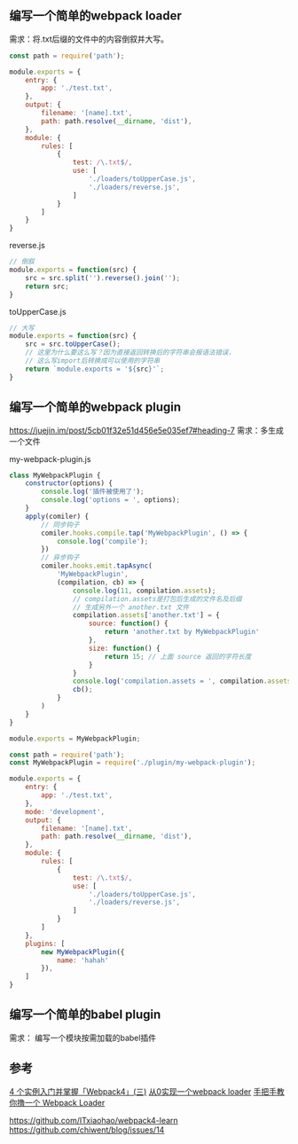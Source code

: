 ## 编写一个简单的webpack loader
需求：将.txt后缀的文件中的内容倒叙并大写。
```js
const path = require('path');

module.exports = {
    entry: {
        app: './test.txt',
    },
    output: {
        filename: '[name].txt',
        path: path.resolve(__dirname, 'dist'),
    },
    module: {
        rules: [
            {
                test: /\.txt$/,
                use: [
                    './loaders/toUpperCase.js',
                    './loaders/reverse.js',
                ]
            }
        ]
    }
}
```
reverse.js
```js
// 倒叙
module.exports = function(src) {
    src = src.split('').reverse().join('');
    return src;
}
```
toUpperCase.js
```js
// 大写
module.exports = function(src) {
    src = src.toUpperCase();
    // 这里为什么要这么写？因为直接返回转换后的字符串会报语法错误，
    // 这么写import后转换成可以使用的字符串
    return `module.exports = '${src}'`;
}
```

## 编写一个简单的webpack plugin
https://juejin.im/post/5cb01f32e51d456e5e035ef7#heading-7
需求：多生成一个文件

my-webpack-plugin.js
```js
class MyWebpackPlugin {
    constructor(options) {
        console.log('插件被使用了');
        console.log('options = ', options);
    }
    apply(comiler) {
        // 同步钩子
        comiler.hooks.compile.tap('MyWebpackPlugin', () => {
            console.log('compile');
        })
        // 异步钩子
        comiler.hooks.emit.tapAsync(
            'MyWebpackPlugin',
            (compilation, cb) => {
                console.log(11, compilation.assets);
                // compilation.assets是打包后生成的文件名及后缀
                // 生成另外一个 another.txt 文件
                compilation.assets['another.txt'] = {
                    source: function() {
                        return 'another.txt by MyWebpackPlugin'
                    },
                    size: function() {
                        return 15; // 上面 source 返回的字符长度
                    }
                }
                console.log('compilation.assets = ', compilation.assets)
                cb();
            }
        )
    }
}

module.exports = MyWebpackPlugin;
```
```js
const path = require('path');
const MyWebpackPlugin = require('./plugin/my-webpack-plugin');

module.exports = {
    entry: {
        app: './test.txt',
    },
    mode: 'development',
    output: {
        filename: '[name].txt',
        path: path.resolve(__dirname, 'dist'),
    },
    module: {
        rules: [
            {
                test: /\.txt$/,
                use: [
                    './loaders/toUpperCase.js',
                    './loaders/reverse.js',
                ]
            }
        ]
    },
    plugins: [
        new MyWebpackPlugin({
            name: 'hahah'
        }),
    ]
}
```

## 编写一个简单的babel plugin
需求： 编写一个模块按需加载的babel插件

## 参考
[4 个实例入门并掌握「Webpack4」(三)](https://juejin.im/post/5cb01f32e51d456e5e035ef7)
[从0实现一个webpack loader](https://juejin.im/post/5cca59c4f265da038d0b5348)
[手把手教你撸一个 Webpack Loader](https://juejin.im/post/5a698a316fb9a01c9f5b9ca0)

https://github.com/ITxiaohao/webpack4-learn
https://github.com/chiwent/blog/issues/14